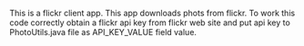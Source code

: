 This is a flickr client app. This app downloads phots from flickr.
To work this code correctly obtain a flickr api key from flickr web site
and put api key to PhotoUtils.java file as API_KEY_VALUE field value.
